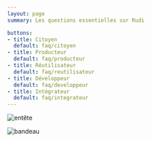 ```yaml
---
layout: page
summary: Les questions essentielles sur Rudi

buttons:
- title: Citoyen
  default: faq/citoyen
- title: Producteur
  default: faq/producteur
- title: Réutilisateur
  default: faq/reutilisateur
- title: Développeur
  default: faq/developpeur
- title: Intégrateur
  default: faq/integrateur
---
```


![entête](https://user-images.githubusercontent.com/109140019/235720182-af89fa9e-0268-4453-a5ed-cf424ff9bbe1.PNG)


![bandeau](https://user-images.githubusercontent.com/109140019/235708199-9a82ffde-f623-4e90-967a-80d3865e4edb.PNG)
